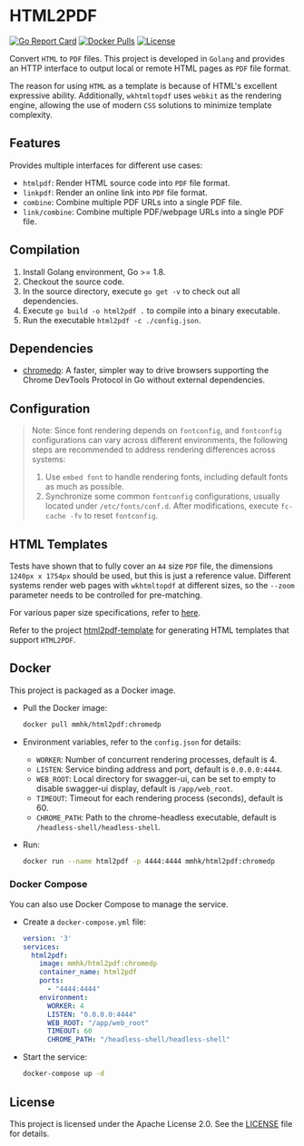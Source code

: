 # HTML2PDF

[![Go Report Card](https://goreportcard.com/badge/github.com/MMHK/html2pdf)](https://goreportcard.com/report/github.com/MMHK/html2pdf)
[![Docker Pulls](https://img.shields.io/docker/pulls/mmhk/html2pdf)](https://hub.docker.com/r/mmhk/html2pdf)
[![License](https://img.shields.io/badge/license-Apache%202.0-blue.svg)](LICENSE)

Convert `HTML` to `PDF` files. This project is developed in `Golang` and provides an HTTP interface to output local or remote HTML pages as `PDF` file format.

The reason for using `HTML` as a template is because of HTML's excellent expressive ability. Additionally, `wkhtmltopdf` uses `webkit` as the rendering engine, allowing the use of modern `CSS` solutions to minimize template complexity.

## Features

Provides multiple interfaces for different use cases:
- `htmlpdf`: Render HTML source code into `PDF` file format.
- `linkpdf`: Render an online link into `PDF` file format.
- `combine`: Combine multiple PDF URLs into a single PDF file.
- `link/combine`: Combine multiple PDF/webpage URLs into a single PDF file.

## Compilation

1. Install Golang environment, Go >= 1.8.
2. Checkout the source code.
3. In the source directory, execute `go get -v` to check out all dependencies.
4. Execute `go build -o html2pdf .` to compile into a binary executable.
5. Run the executable `html2pdf -c ./config.json`.

## Dependencies

- [chromedp](https://github.com/chromedp/chromedp): A faster, simpler way to drive browsers supporting the Chrome DevTools Protocol in Go without external dependencies.

## Configuration

> Note: Since font rendering depends on `fontconfig`, and `fontconfig` configurations can vary across different environments, the following steps are recommended to address rendering differences across systems:
> 1. Use `embed font` to handle rendering fonts, including default fonts as much as possible.
> 2. Synchronize some common `fontconfig` configurations, usually located under `/etc/fonts/conf.d`. After modifications, execute `fc-cache -fv` to reset `fontconfig`.

## HTML Templates

Tests have shown that to fully cover an `A4` size `PDF` file, the dimensions `1240px x 1754px` should be used, but this is just a reference value. Different systems render web pages with `wkhtmltopdf` at different sizes, so the `--zoom` parameter needs to be controlled for pre-matching.

For various paper size specifications, refer to [here](http://www.papersizes.org/a-sizes-in-pixels.htm).

Refer to the project [html2pdf-template](https://github.com/MMHK/html2pdf-template) for generating HTML templates that support `HTML2PDF`.

## Docker

This project is packaged as a Docker image.

- Pull the Docker image:
  ```sh
  docker pull mmhk/html2pdf:chromedp
  ```

- Environment variables, refer to the `config.json` for details:
  - `WORKER`: Number of concurrent rendering processes, default is 4.
  - `LISTEN`: Service binding address and port, default is `0.0.0.0:4444`.
  - `WEB_ROOT`: Local directory for swagger-ui, can be set to empty to disable swagger-ui display, default is `/app/web_root`.
  - `TIMEOUT`: Timeout for each rendering process (seconds), default is 60.
  - `CHROME_PATH`: Path to the chrome-headless executable, default is `/headless-shell/headless-shell`.

- Run:
  ```sh
  docker run --name html2pdf -p 4444:4444 mmhk/html2pdf:chromedp
  ```

### Docker Compose

You can also use Docker Compose to manage the service.

- Create a `docker-compose.yml` file:
  ```yaml
  version: '3'
  services:
    html2pdf:
      image: mmhk/html2pdf:chromedp
      container_name: html2pdf
      ports:
        - "4444:4444"
      environment:
        WORKER: 4
        LISTEN: "0.0.0.0:4444"
        WEB_ROOT: "/app/web_root"
        TIMEOUT: 60
        CHROME_PATH: "/headless-shell/headless-shell"
  ```

- Start the service:
  ```sh
  docker-compose up -d
  ```

## License

This project is licensed under the Apache License 2.0. See the [LICENSE](LICENSE) file for details.